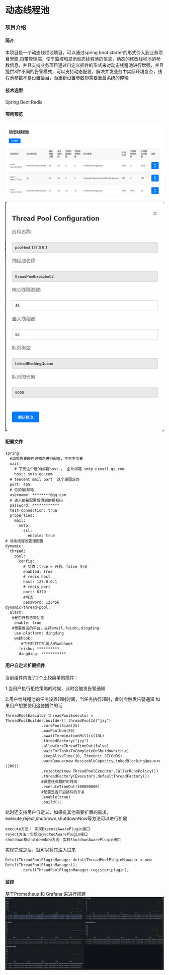 # 动态线程池
### 项目介绍
#### 简介
本项目是一个动态线程池项目，可以通过spring boot starter的形式引入到业务项目里面,自带管理端，便于监控和显示动态线程池的信息，动态的修改线程池的参数信息，并且支持业务项目通过自定义插件的形式来对动态线程池进行增强，并且提供3种不同的告警模式，可以支持动态配置，解决并发业务中实际环境复杂，线程池参数不易设置恰当，而重新设置参数却需要重启系统的弊端

#### 技术选型
Spring Boot
Redis

#### 项目预览
![img.png](photot/img.png)
![img.png](photot/img_1.png)

#### 配置文件
```
spring:
  #如果想要邮件通知才进行配置，不然不需要
  mail:
    # 下面这个是QQ邮箱host ， 企业邮箱 smtp.exmail.qq.com
    host: smtp.qq.com
  # tencent mail port  这个是固定的
  port: 465
  # 你的QQ邮箱
  username: ********@qq.com
  # 进入邮箱配置后得到的授权码
  password: ************
  test-connection: true
  properties:
    mail:
      smtp:
        ssl:
          enable: true
# 动态线程池管理配置
dynamic:
  thread:
    pool:
      config:
        # 状态；true = 开启、false 关闭
        enabled: true
        # redis host
        host: 127.0.0.1
        # redis port
        port: 6379
        #可选
        password: 123456
dynamic-thread-pool:
  alarm:
   #是否开启告警功能
    enable: true
   #想要推送的平台，支持email,feishu,dingding
    use-platform: dingding
    webhook:
       #飞书和钉钉机器人的webhook
      feishu: **********
      dingding: ***********
```

#### 用户自定义扩展插件
当前组件内置了2个比较简单的插件：

1.当用户执行拒绝策略的时候，此时会触发告警通知

2.用户给线程池的任务设置超时时间，当任务执行超时，此时会触发告警通知
如果用户想要使用这些插件的话
```
ThreadPoolExecutor threadPoolExecutor = ThreadPoolBuilder.builder().threadPoolId("jzy")
                .corePoolSize(25)
                .maxPoolNum(50)
                .awaitTerminationMillis(10L)
                .threadFactory("jzy")
                .allowCoreThreadTimeOut(false)
                .waitForTasksToCompleteOnShutdown(true)
                .keepAliveTime(10, TimeUnit.SECONDS)
                .workQueue(new ResizableCapacityLinkedBlockingQueue<>(200))
                .rejected(new ThreadPoolExecutor.CallerRunsPolicy())
                .threadFactory(Executors.defaultThreadFactory())
                #设置任务超时的时间
                .executeTimeOut(100000000)
                #配置是否开启插件的开关
                .enable(true)
                .build();
```
此时还支持用户自定义，如果有其他需要扩展的需求，execute,reject,shutdown,shutdownNow等方法可以进行扩展
```
execute方法： 实现ExecuteAwarePlugin接口
reject方法：实现RejectedAwarePlugin接口
shutdown和shutdownNow方法：实现ShutdownAwarePlugin接口
```
实现完成之后，就可以将其注入进来
```
DefultThreadPoolPluginManager defultThreadPoolPluginManager = new DefultThreadPoolPluginManager();
        defultThreadPoolPluginManager.register(plugin);
```

#### 监控
基于Prometheus 和 Grafana 来进行搭建
![img.png](photot/img_2.png)